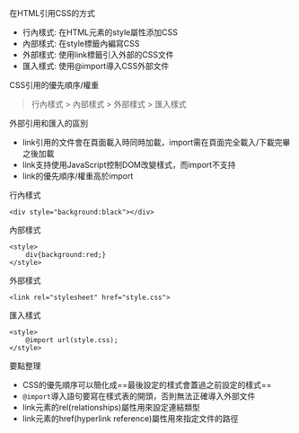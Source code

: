 在HTML引用CSS的方式
- 行內樣式: 在HTML元素的style屬性添加CSS
- 內部樣式: 在style標籤內編寫CSS
- 外部樣式: 使用link標籤引入外部的CSS文件
- 匯入樣式: 使用@import導入CSS外部文件

CSS引用的優先順序/權重
> 行內樣式 > 內部樣式 > 外部樣式 > 匯入樣式

外部引用和匯入的區別
- link引用的文件會在頁面載入時同時加載，import需在頁面完全載入/下載完畢之後加載
- link支持使用JavaScript控制DOM改變樣式，而import不支持
- link的優先順序/權重高於import

行內樣式
```
<div style="background:black"></div>
```

內部樣式
```
<style>
	div{background:red;}
</style>
```

外部樣式
```
<link rel="stylesheet" href="style.css">
```

匯入樣式
```
<style>
	@import url(style.css);
</style>
```

要點整理
- CSS的優先順序可以簡化成==最後設定的樣式會蓋過之前設定的樣式==
- `@import`導入語句要寫在樣式表的開頭，否則無法正確導入外部文件
- link元素的rel(relationships)屬性用來設定連結類型
- link元素的href(hyperlink reference)屬性用來指定文件的路徑